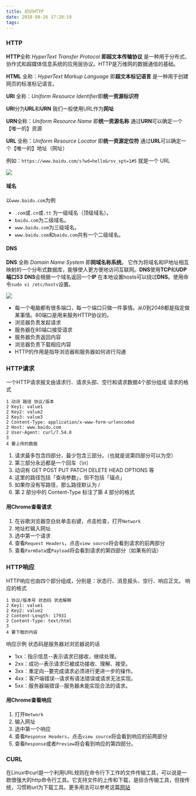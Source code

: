 ```yaml
---
title: 初识HTTP
date: 2018-08-26 17:20:19
tags:
---
```

### HTTP
**HTTP**全称 *HyperText Transfer Protocol* **即超文本传输协议**
是一种用于分布式、协作式和超媒体信息系统的应用层协议。HTTP是万维网的数据通信的基础。

**HTML** 全称：*HyperText Markup Language* 即**超文本标记语言**
是一种用于创建网页的标准标记语言。

**URI** 全称：*Uniform Resource Identifier*即**统一资源标识符**

**URI**分为**URL**和**URN** 我们一般使用URL作为**网址**

**URN**全称：*Uniform Resource Name* 即**统一资源名称**
通过**URN**可以确定一个【唯一的】资源

**URL** 全称：*Uniform Resource Locator* 即**统一资源定位符**
通过**URL**可以确定一个【唯一的】地址（网址）

例如：`https://www.baidu.com/s?wd=hello&rsv_spt=1#5` 就是一个 URL

![](https://user-gold-cdn.xitu.io/2018/5/23/1638c9eb2da7c13b?w=2298&h=878&f=png&s=418072)

#### 域名
以`www.baidu.com`为例
- `.com`或`.cn`或`.tt` 为一级域名（顶级域名）。
- `baidu.com`为二级域名。
- `www.baidu.com`为三级域名。
- `www.baidu.com`和`baidu.com`共有一个二级域名。

#### DNS
**DNS** 全称 *Domain Name System* 即**网域名称系统**。
它作为将域名和IP地址相互映射的一个分布式数据库，能够使人更方便地访问互联网。**DNS**使用**TCP**和**UDP端口53**
**DNS**会根据一个域名返回一个**IP**
在本地设置hosts可以绕过**DNS**。使用命令`sudo vi /etc/hosts`设置。

![](https://user-gold-cdn.xitu.io/2018/5/23/1638c9f5539c888f?w=1548&h=720&f=png&s=291242)
+ 每一个电脑都有很多端口，每一个端口只做一件事情。从0到2048都是指定做某事情。80端口是用来服务HTTP协议的。
+ 浏览器负责发起请求
+ 服务器在80端口接受请求
+ 服务器负责返回内容
+ 浏览器负责下载相应内容
+ HTTP的作用是指导浏览器和服务器如何进行沟通

### HTTP请求
一个HTTP请求报文由请求行、请求头部、空行和请求数据4个部分组成
请求的格式
````
1 动词 路径 协议/版本
2 Key1: value1
2 Key2: value2
2 Key3: value3
2 Content-Type: application/x-www-form-urlencoded
2 Host: www.baidu.com
2 User-Agent: curl/7.54.0
3 
4 要上传的数据
````
1. 请求最多包含四部分，最少包含三部分。（也就是说第四部分可以为空）
2. 第三部分永远都是一个回车（\n）
3. 动词有 GET POST PUT PATCH DELETE HEAD OPTIONS 等
4. 这里的路径包括「查询参数」，但不包括「锚点」
5. 如果你没有写路径，那么路径默认为 /
6. 第 2 部分中的 Content-Type 标注了第 4 部分的格式

#### 用Chrome查看请求
1. 在谷歌浏览器空白处单击右键，点击检查，打开`Network`
2. 地址栏输入网址
3. 选中第一个请求
4. 查看`Request Headers`，点击`view source`将会看到请求的前两部分
4. 查看`FormData`或`Payload`将会看到请求的第四部分（如果有的话）

### HTTP响应
HTTP响应也由四个部分组成，分别是：状态行、消息报头、空行、响应正文。
响应的格式
````
1 协议/版本号 状态码 状态解释
2 Key1: value1
2 Key2: value2
2 Content-Length: 17931
2 Content-Type: text/html
3
4 要下载的内容
````
响应示例
状态码是服务器对浏览器说的话
+ 1xx：指示信息--表示请求已接收，继续处理。
+ 2xx：成功--表示请求已被成功接收、理解、接受。
+ 3xx：重定向--要完成请求必须进行更进一步的操作。
+ 4xx：客户端错误--请求有语法错误或请求无法实现。
+ 5xx：服务器端错误--服务器未能实现合法的请求。

#### 用Chrome查看响应
1. 打开`Network`
2. 输入网址
3. 选中第一个响应
4. 查看`Response Headers`，点击`view source`将会看到响应的前两部分
5. 查看`Response`或者`Preview`将会看到响应的第四部分。
### CURL
在Linux中curl是一个利用URL规则在命令行下工作的文件传输工具，可以说是一款很强大的http命令行工具。它支持文件的上传和下载，是综合传输工具，但按传统，习惯称url为下载工具。更多用法可以参考这篇[网站](http://man.linuxde.net/curl)